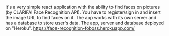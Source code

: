It's a very simple react application with the ability to find faces on pictures (by CLARIFAI Face Recognition API).
You have to register/sign in and insert the image URL to find faces on it.
The app works with its own server and has a database to store user's data.
The app, server and database deployed on "Heroku".
https://face-recognition-foboss.herokuapp.com/
